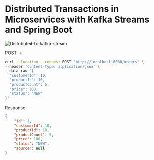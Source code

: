 # Distributed Transactions in Microservices with Kafka Streams and Spring Boot

![Distributed-tx-kafka-stream](https://user-images.githubusercontent.com/54174687/178996878-5120b54f-f57b-4543-93d4-efe607d4480a.jpg)

POST ->

```sh
curl --location --request POST 'http://localhost:8080/orders' \
--header 'Content-Type: application/json' \
--data-raw '{
  "customerId": 10,
  "productId": 10,
  "productCount": 5,
  "price": 100,
  "status": "NEW"
}'
```

Response:

```json
{
    "id": 1,
    "customerId": 10,
    "productId": 10,
    "productCount": 5,
    "price": 100,
    "status": "NEW",
    "source": null
}
```
